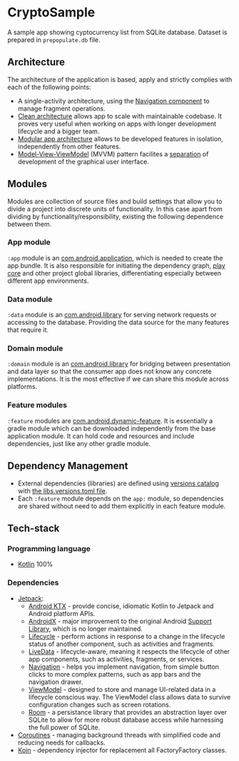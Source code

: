 # CryptoSample
A sample app showing cyptocurrency list from SQLite database. Dataset is prepared in `prepopulate.db` file.

## Architecture
The architecture of the application is based, apply and strictly complies with each of the following points:
-   A single-activity architecture, using the [Navigation component](https://developer.android.com/guide/navigation/navigation-getting-started) to manage fragment operations.
-   [Clean architecture](http://blog.cleancoder.com/uncle-bob/2012/08/13/the-clean-architecture.html) allows app to scale with maintainable codebase. It proves very useful when working on apps with longer development lifecycle and a bigger team.
-   [Modular app architecture](https://proandroiddev.com/build-a-modular-android-app-architecture-25342d99de82) allows to be developed features in isolation, independently from other features.
-   [Model-View-ViewModel](https://en.wikipedia.org/wiki/Model%E2%80%93view%E2%80%93viewmodel) (MVVM) pattern facilites a [separation](https://en.wikipedia.org/wiki/Separation_of_concerns) of development of the graphical user interface.

## Modules
Modules are collection of source files and build settings that allow you to divide a project into discrete units of functionality. In this case apart from dividing by functionality/responsibility, existing the following dependence between them.

### App module
`:app` module is an [com.android.application](https://developer.android.com/studio/build/), which is needed to create the app bundle.  It is also responsible for initiating the dependency graph, [play core](https://developer.android.com/reference/com/google/android/play/core/release-notes) and other project global libraries, differentiating especially between different app environments.

### Data module
`:data` module is an [com.android.library](https://developer.android.com/studio/projects/android-library)  for serving network requests or accessing to the database. Providing the data source for the many features that require it.

### Domain module
`:domain` module is an [com.android.library](https://developer.android.com/studio/projects/android-library) for bridging between presentation and data layer so that the consumer app does not know any concrete implementations. It is the most effective if we can share this module across platforms.

### Feature modules
`:feature` modules are [com.android.dynamic-feature](https://developer.android.com/studio/projects/dynamic-delivery). It is essentially a gradle module which can be downloaded independently from the base application module. It can hold code and resources and include dependencies, just like any other gradle module.

## Dependency Management
-   External dependencies (libraries) are defined using [versions catalog](https://docs.gradle.org/current/userguide/platforms.html) with [the libs.versions.toml file](https://docs.gradle.org/current/userguide/platforms.html#sub:conventional-dependencies-toml).
-   Each `:feature` module depends on the `app:` module, so dependencies are shared without need to add them explicitly in each feature module.

## Tech-stack
### Programming language
- [Kotlin](https://kotlinlang.org) 100%
### Dependencies
-   [Jetpack](https://developer.android.com/jetpack):
    -   [Android KTX](https://developer.android.com/kotlin/ktx.html) - provide concise, idiomatic Kotlin to Jetpack and Android platform APIs.
    -   [AndroidX](https://developer.android.com/jetpack/androidx) - major improvement to the original Android [Support Library](https://developer.android.com/topic/libraries/support-library/index), which is no longer maintained.
    -   [Lifecycle](https://developer.android.com/topic/libraries/architecture/lifecycle) - perform actions in response to a change in the lifecycle status of another component, such as activities and fragments.
    -   [LiveData](https://developer.android.com/topic/libraries/architecture/livedata) - lifecycle-aware, meaning it respects the lifecycle of other app components, such as activities, fragments, or services.
    -   [Navigation](https://developer.android.com/guide/navigation/) - helps you implement navigation, from simple button clicks to more complex patterns, such as app bars and the navigation drawer.
    -   [ViewModel](https://developer.android.com/topic/libraries/architecture/viewmodel) - designed to store and manage UI-related data in a lifecycle conscious way. The ViewModel class allows data to survive configuration changes such as screen rotations.
    -   [Room](https://developer.android.com/jetpack/androidx/releases/room) - a persistance library that provides an abstraction layer over SQLite to allow for more robust database access while harnessing the full power of SQLite.
-   [Coroutines](https://kotlinlang.org/docs/reference/coroutines-overview.html) - managing background threads with simplified code and reducing needs for callbacks.
-   [Koin](https://github.com/InsertKoinIO/koin) - dependency injector for replacement all FactoryFactory classes.
